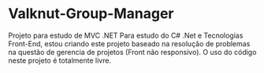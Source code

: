 # Valknut-Group-Manager
Projeto para estudo de MVC .NET
Para estudo do C# .Net e Tecnologias Front-End, estou criando este projeto baseado na 
resolução de problemas na questão de gerencia de projetos (Front não responsivo).
O uso do código neste projeto é totalmente livre.
